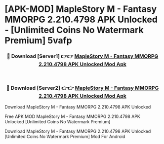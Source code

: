 # [APK-MOD] MapleStory M - Fantasy MMORPG 2.210.4798 APK Unlocked - [Unlimited Coins No Watermark Premium] 5vafp



<div align="center">
<h3>🔴 Download [Server1] 👉👉 <a href="https://momento.my/?title=MapleStory_M_-_Fantasy_MMORPG_2.210.4798_APK_Unlocked">MapleStory M - Fantasy MMORPG 2.210.4798 APK Unlocked Mod Apk</a></h3><br>

<h3>🔴 Download [Server2] 👉👉 <a href="https://momento.my/?title=MapleStory_M_-_Fantasy_MMORPG_2.210.4798_APK_Unlocked">MapleStory M - Fantasy MMORPG 2.210.4798 APK Unlocked Mod Apk</a></h3>
</div>



Download MapleStory M - Fantasy MMORPG 2.210.4798 APK Unlocked 

Free APK MOD MapleStory M - Fantasy MMORPG 2.210.4798 APK Unlocked [Unlimited Coins No Watermark Premium]

Download MapleStory M - Fantasy MMORPG 2.210.4798 APK Unlocked [Unlimited Coins No Watermark Premium] Mod For Android
